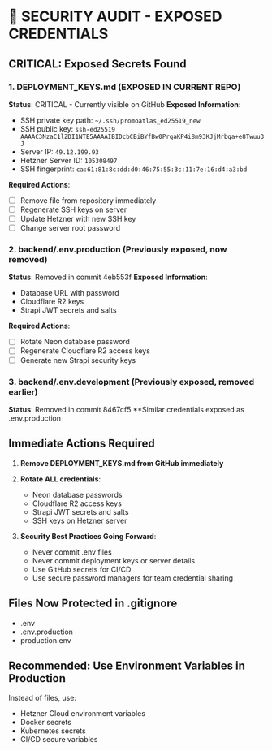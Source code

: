 # 🚨 SECURITY AUDIT - EXPOSED CREDENTIALS

## CRITICAL: Exposed Secrets Found

### 1. DEPLOYMENT_KEYS.md (EXPOSED IN CURRENT REPO)
**Status**: CRITICAL - Currently visible on GitHub
**Exposed Information**:
- SSH private key path: `~/.ssh/promoatlas_ed25519_new`
- SSH public key: `ssh-ed25519 AAAAC3NzaC1lZDI1NTE5AAAAIBIDcbCBiBYfBw0PrqaKP4i8m93KJjMrbqa+e8Twuu3J`
- Server IP: `49.12.199.93`
- Hetzner Server ID: `105308497`
- SSH fingerprint: `ca:61:81:8c:dd:d0:46:75:55:3c:11:7e:16:d4:a3:bd`

**Required Actions**:
- [ ] Remove file from repository immediately
- [ ] Regenerate SSH keys on server
- [ ] Update Hetzner with new SSH key
- [ ] Change server root password

### 2. backend/.env.production (Previously exposed, now removed)
**Status**: Removed in commit 4eb553f
**Exposed Information**:
- Database URL with password
- Cloudflare R2 keys
- Strapi JWT secrets and salts

**Required Actions**:
- [ ] Rotate Neon database password
- [ ] Regenerate Cloudflare R2 access keys
- [ ] Generate new Strapi security keys

### 3. backend/.env.development (Previously exposed, removed earlier)
**Status**: Removed in commit 8467cf5
**Similar credentials exposed as .env.production

## Immediate Actions Required

1. **Remove DEPLOYMENT_KEYS.md from GitHub immediately**
2. **Rotate ALL credentials**:
   - Neon database passwords
   - Cloudflare R2 access keys
   - Strapi JWT secrets and salts
   - SSH keys on Hetzner server

3. **Security Best Practices Going Forward**:
   - Never commit .env files
   - Never commit deployment keys or server details
   - Use GitHub secrets for CI/CD
   - Use secure password managers for team credential sharing

## Files Now Protected in .gitignore
- .env
- .env.production
- production.env

## Recommended: Use Environment Variables in Production
Instead of files, use:
- Hetzner Cloud environment variables
- Docker secrets
- Kubernetes secrets
- CI/CD secure variables